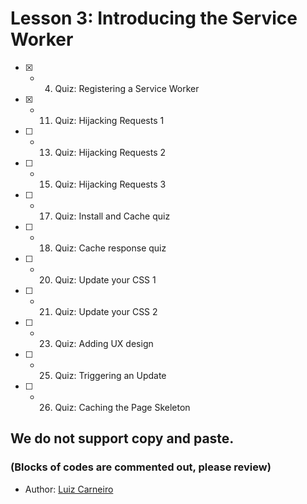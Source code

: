 # Lesson 3: Introducing the Service Worker

- [x] - 4.  Quiz: Registering a Service Worker
- [x] - 11. Quiz: Hijacking Requests 1 
- [ ] - 13. Quiz: Hijacking Requests 2 
- [ ] - 15. Quiz: Hijacking Requests 3 
- [ ] - 17. Quiz: Install and Cache quiz 
- [ ] - 18. Quiz: Cache response quiz
- [ ] - 20. Quiz: Update your CSS 1
- [ ] - 21. Quiz: Update your CSS 2
- [ ] - 23. Quiz: Adding UX design 
- [ ] - 25. Quiz: Triggering an Update
- [ ] - 26. Quiz: Caching the Page Skeleton 

## We do not support copy and paste. 
### (Blocks of codes are commented out, please review)

  * Author: [Luiz Carneiro](https://github.com/luuizpaulo)
